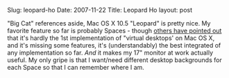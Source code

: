 Slug: leopard-ho
Date: 2007-11-22
Title: Leopard Ho
layout: post

"Big Cat" references aside, Mac OS X 10.5 "Leopard" is pretty nice. My favorite feature so far is probably Spaces - though [others have pointed out](http://twitter.com/raster/statuses/432512642) that it's hardly the 1st implementation of "virtual desktops' on Mac OS X, and it's missing some features, it's (understandably) the best integrated of any implementation so far. *And* it makes my 17" monitor at work actually useful. My only gripe is that I want/need different desktop backgrounds for each Space so that I can remember where I am.
